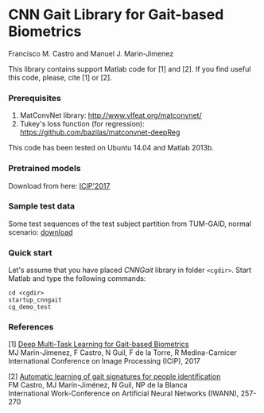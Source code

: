 # CNN Gait Library for Gait-based Biometrics

Francisco M. Castro and Manuel J. Marin-Jimenez

This library contains support Matlab code for [1] and [2].
If you find useful this code, please, cite [1] or [2].

### Prerequisites
1. MatConvNet library: http://www.vlfeat.org/matconvnet/
1. Tukey's loss function (for regression): https://github.com/bazilas/matconvnet-deepReg

This code has been tested on Ubuntu 14.04 and Matlab 2013b.

### Pretrained models
Download from here: [ICIP'2017](https://www.dropbox.com/sh/wsywgfykmb6pdqw/AAA_5xdywUmBRuMNGLR1WA_oa?dl=0)

### Sample test data
Some test sequences of the test subject partition from TUM-GAID, normal scenario: [download](https://www.dropbox.com/s/2zaf2xafqqz0gzp/matimdbtum_gaid_N155-n-05_06-of25_60x60_lite.mat?dl=0)

### Quick start
Let's assume that you have placed _CNNGait_ library in folder `<cgdir>`. 
Start Matlab and type the following commands:

```
cd <cgdir>
startup_cnngait
cg_demo_test
```

### References
[1] [Deep Multi-Task Learning for Gait-based Biometrics](https://www.researchgate.net/publication/319650919_DEEP_MULTI-TASK_LEARNING_FOR_GAIT-BASED_BIOMETRICS)  
MJ Marin-Jimenez, F Castro, N Guil, F de la Torre, R Medina-Carnicer   
International Conference on Image Processing (ICIP), 2017   

[2] [Automatic learning of gait signatures for people identification](https://www.researchgate.net/publication/301841586_Automatic_learning_of_gait_signatures_for_people_identification)   
FM Castro, MJ Marín-Jiménez, N Guil, NP de la Blanca   
International Work-Conference on Artificial Neural Networks (IWANN), 257-270   

